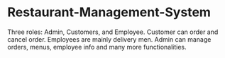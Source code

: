 # Restaurant-Management-System
Three roles: Admin, Customers, and Employee. Customer can order and cancel order. Employees are mainly delivery men. Admin can manage orders, menus, employee info and many more functionalities.
